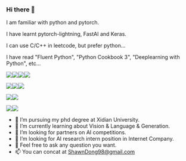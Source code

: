 ### Hi there 👋

I am familiar with python and pytorch.

I have learnt pytorch-lightning, FastAI and Keras.

I can use C/C++ in leetcode, but prefer python...

I have read "Fluent Python", "Python Cookbook 3", "Deeplearning with Python", etc...

![](https://img.shields.io/badge/python-v3.7-blue)![](https://img.shields.io/badge/Pytorch-v1.7.1-red)![](https://img.shields.io/badge/Fast.AI-v2-lightgrey)![](https://img.shields.io/badge/code-pytorch_lightning-yellow)

![](https://img.shields.io/badge/keras-v2.6-red)![](https://img.shields.io/badge/tensorflow-v2.6.0-orange)![](https://img.shields.io/badge/code-tensorboard-yellow)

![](https://img.shields.io/badge/paper-latex-blue)![](https://img.shields.io/badge/code-neovim-green)

![](https://img.shields.io/badge/code-git-lightgrey)![](https://img.shields.io/badge/code-docker-blue)


- 🔭 I’m pursuing my phd degree at Xidian University.
- 🌱 I’m currently learning about Vision & Language & Generation.
- 👯 I’m looking for partners on AI competitions.
- 🤔 I’m looking for AI research intern position in Internet Company.
- 💬 Feel free to ask any question you want.
- 📫 You can concat at ShawnDong98@gmail.com
